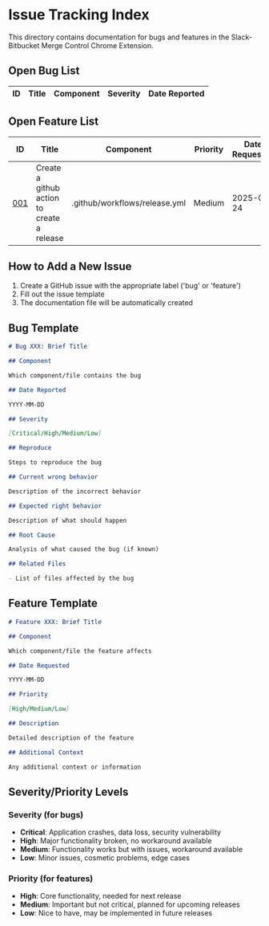 # Issue Tracking Index

This directory contains documentation for bugs and features in the Slack-Bitbucket Merge Control Chrome Extension.

## Open Bug List

| ID  | Title | Component | Severity | Date Reported |
| --- | ----- | --------- | -------- | ------------- |

<!-- No bugs yet -->

## Open Feature List

| ID                                                                  | Title                                      | Component                     | Priority | Date Requested |
| ------------------------------------------------------------------- | ------------------------------------------ | ----------------------------- | -------- | -------------- |
| [001](./features/001-create-a-github-action-to-create-a-release.md) | Create a github action to create a release | .github/workflows/release.yml | Medium   | 2025-07-24     |

## How to Add a New Issue

1. Create a GitHub issue with the appropriate label ('bug' or 'feature')
2. Fill out the issue template
3. The documentation file will be automatically created

## Bug Template

```markdown
# Bug XXX: Brief Title

## Component

Which component/file contains the bug

## Date Reported

YYYY-MM-DD

## Severity

[Critical/High/Medium/Low]

## Reproduce

Steps to reproduce the bug

## Current wrong behavior

Description of the incorrect behavior

## Expected right behavior

Description of what should happen

## Root Cause

Analysis of what caused the bug (if known)

## Related Files

- List of files affected by the bug
```

## Feature Template

```markdown
# Feature XXX: Brief Title

## Component

Which component/file the feature affects

## Date Requested

YYYY-MM-DD

## Priority

[High/Medium/Low]

## Description

Detailed description of the feature

## Additional Context

Any additional context or information
```

## Severity/Priority Levels

### Severity (for bugs)

- **Critical**: Application crashes, data loss, security vulnerability
- **High**: Major functionality broken, no workaround available
- **Medium**: Functionality works but with issues, workaround available
- **Low**: Minor issues, cosmetic problems, edge cases

### Priority (for features)

- **High**: Core functionality, needed for next release
- **Medium**: Important but not critical, planned for upcoming releases
- **Low**: Nice to have, may be implemented in future releases
